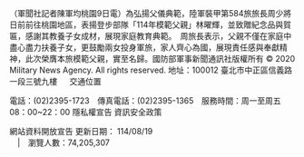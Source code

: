 （軍聞社記者陳軍均桃園9日電）為弘揚父儀典範，陸軍裝甲第584旅旅長周少將日前前往桃園地區，表揚登步部隊「114年模範父親」林曜輝，並致贈紀念品與賀匾，感謝其教養子女成材，展現家庭教育典範。　周旅長表示，父親不僅在家庭中盡心盡力扶養子女，更鼓勵兩女投身軍旅，家人齊心為國，展現責任感與奉獻精神，此次榮膺本旅模範父親，實至名歸。國防部軍事新聞通訊社版權所有 © 2020 Military News Agency. All rights reserved.
地址：100012 臺北市中正區信義路一段三號九樓
               
              交通位置

電話：(02)2395-1723 傳真電話：(02)2395-1365 服務時間：周一至周五08：00~22：00
隱私權宣告
資訊安全政策
            
網站資料開放宣告
更新日期：
114/08/19            
             | 瀏覽人數：74,205,307